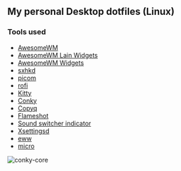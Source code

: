## My personal Desktop dotfiles (Linux)

### Tools used

* [AwesomeWM](https://github.com/awesomeWM/awesome)
* [AwesomeWM Lain Widgets](https://github.com/lcpz/lain)
* [AwesomeWM Widgets](https://github.com/streetturtle/awesome-wm-widgets)
* [sxhkd](https://github.com/baskerville/sxhkd)
* [picom](https://github.com/FT-Labs/picom)
* [rofi](https://github.com/davatorium/rofi)
* [Kitty](https://sw.kovidgoyal.net/kitty/)
* [Conky](https://github.com/brndnmtthws/conky)
* [Copyq](https://github.com/hluk/CopyQ)
* [Flameshot](https://github.com/flameshot-org/flameshot)
* [Sound switcher indicator](https://github.com/yktoo/indicator-sound-switcher)
* [Xsettingsd](https://codeberg.org/derat/xsettingsd)
* [eww](https://github.com/elkowar/eww)
* [micro](https://github.com/zyedidia/micro)


<div style="float:left">
<img alt=conky-core src=https://raw.githubusercontent.com/madhur/dotfiles/main/awesome-screenshot.png />
</div>
<div style="float:clear"></div>
<p/><p/><p/>

